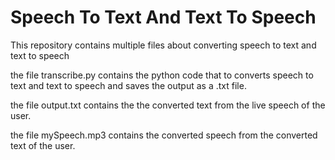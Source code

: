 # Speech To Text And Text To Speech

This repository contains multiple files about converting speech to text and text to speech

the file transcribe.py contains the python code that to converts speech to text and text to speech and saves the output as a .txt file.

the file output.txt contains the the converted text from the live speech of the user.

the file mySpeech.mp3 contains the converted speech from the converted text of the user.
